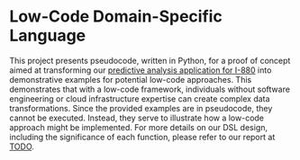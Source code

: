 # Low-Code Domain-Specific Language

This project presents pseudocode, written in Python, for a proof of concept aimed at transforming our [predictive analysis application for I-880](https://github.com/Cloud-City-Cal/gcp) into demonstrative examples for potential low-code approaches. This demonstrates that with a low-code framework, individuals without software engineering or cloud infrastructure expertise can create complex data transformations. Since the provided examples are in pseudocode, they cannot be executed. Instead, they serve to illustrate how a low-code approach might be implemented. For more details on our DSL design, including the significance of each function, please refer to our report at [TODO](example.com).
